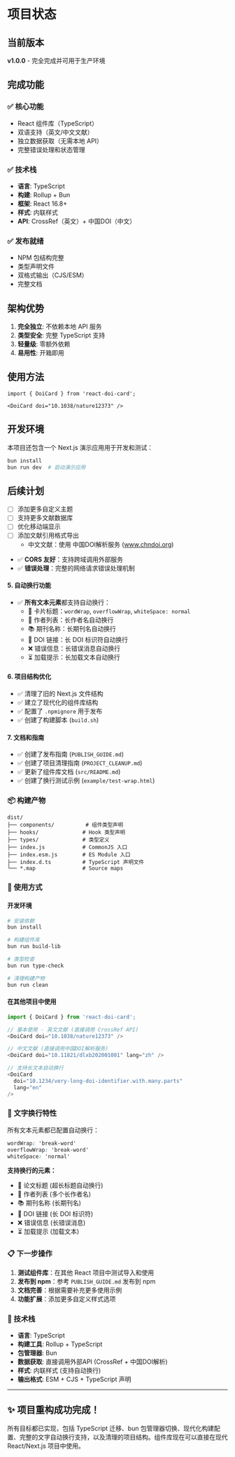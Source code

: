 # 项目状态

## 当前版本
**v1.0.0** - 完全完成并可用于生产环境

## 完成功能

### ✅ 核心功能
- React 组件库（TypeScript）
- 双语支持（英文/中文文献）
- 独立数据获取（无需本地 API）
- 完整错误处理和状态管理

### ✅ 技术栈
- **语言**: TypeScript
- **构建**: Rollup + Bun
- **框架**: React 16.8+
- **样式**: 内联样式
- **API**: CrossRef（英文）+ 中国DOI（中文）

### ✅ 发布就绪
- NPM 包结构完整
- 类型声明文件
- 双格式输出（CJS/ESM）
- 完整文档

## 架构优势

1. **完全独立**: 不依赖本地 API 服务
2. **类型安全**: 完整 TypeScript 支持
3. **轻量级**: 零额外依赖
4. **易用性**: 开箱即用

## 使用方法

```tsx
import { DoiCard } from 'react-doi-card';

<DoiCard doi="10.1038/nature12373" />
```

## 开发环境

本项目还包含一个 Next.js 演示应用用于开发和测试：

```bash
bun install
bun run dev  # 启动演示应用
```

## 后续计划

- [ ] 添加更多自定义主题
- [ ] 支持更多文献数据库
- [ ] 优化移动端显示
- [ ] 添加文献引用格式导出
  - 中文文献：使用 中国DOI解析服务 (www.chndoi.org)
- ✅ **CORS 友好**：支持跨域调用外部服务
- ✅ **错误处理**：完整的网络请求错误处理机制

#### 5. 自动换行功能
- ✅ **所有文本元素**都支持自动换行：
  - 📝 卡片标题：`wordWrap`, `overflowWrap`, `whiteSpace: normal`
  - 👥 作者列表：长作者名自动换行
  - 📚 期刊名称：长期刊名自动换行
  - 🔗 DOI 链接：长 DOI 标识符自动换行
  - ❌ 错误信息：长错误消息自动换行
  - ⏳ 加载提示：长加载文本自动换行

#### 6. 项目结构优化
- ✅ 清理了旧的 Next.js 文件结构
- ✅ 建立了现代化的组件库结构
- ✅ 配置了 `.npmignore` 用于发布
- ✅ 创建了构建脚本 (`build.sh`)

#### 7. 文档和指南
- ✅ 创建了发布指南 (`PUBLISH_GUIDE.md`)
- ✅ 创建了项目清理指南 (`PROJECT_CLEANUP.md`)
- ✅ 更新了组件库文档 (`src/README.md`)
- ✅ 创建了换行测试示例 (`example/test-wrap.html`)

### 📦 构建产物

```
dist/
├── components/          # 组件类型声明
├── hooks/              # Hook 类型声明
├── types/              # 类型定义
├── index.js            # CommonJS 入口
├── index.esm.js        # ES Module 入口
├── index.d.ts          # TypeScript 声明文件
└── *.map               # Source maps
```

### 🚀 使用方式

#### 开发环境
```bash
# 安装依赖
bun install

# 构建组件库
bun run build-lib

# 类型检查
bun run type-check

# 清理构建产物
bun run clean
```

#### 在其他项目中使用
```typescript
import { DoiCard } from 'react-doi-card';

// 基本使用 - 英文文献 (直接调用 CrossRef API)
<DoiCard doi="10.1038/nature12373" />

// 中文文献 (直接调用中国DOI解析服务)
<DoiCard doi="10.11821/dlxb202001001" lang="zh" />

// 支持长文本自动换行
<DoiCard 
  doi="10.1234/very-long-doi-identifier.with.many.parts" 
  lang="en" 
/>
```

### 🎯 文字换行特性

所有文本元素都已配置自动换行：

```css
wordWrap: 'break-word'
overflowWrap: 'break-word'  
whiteSpace: 'normal'
```

**支持换行的元素：**
- 📖 论文标题 (超长标题自动换行)
- 👥 作者列表 (多个长作者名)
- 📚 期刊名称 (长期刊名)
- 🔗 DOI 链接 (长 DOI 标识符)
- ❌ 错误信息 (长错误消息)
- ⏳ 加载提示 (加载文本)

### 📋 下一步操作

1. **测试组件库**：在其他 React 项目中测试导入和使用
2. **发布到 npm**：参考 `PUBLISH_GUIDE.md` 发布到 npm
3. **文档完善**：根据需要补充更多使用示例
4. **功能扩展**：添加更多自定义样式选项

### 🔧 技术栈

- **语言**: TypeScript
- **构建工具**: Rollup + TypeScript
- **包管理器**: Bun
- **数据获取**: 直接调用外部API (CrossRef + 中国DOI解析)
- **样式**: 内联样式 (支持自动换行)
- **输出格式**: ESM + CJS + TypeScript 声明

---

## ✨ 项目重构成功完成！

所有目标都已实现，包括 TypeScript 迁移、bun 包管理器切换、现代化构建配置、完整的文字自动换行支持，以及清理的项目结构。组件库现在可以直接在现代 React/Next.js 项目中使用。
